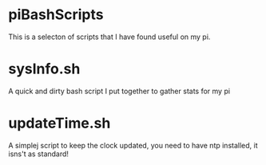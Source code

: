 # piBashScripts
This is a selecton of scripts that I have found useful on my pi.

# sysInfo.sh
A quick and dirty bash script I put together to gather stats for my pi

# updateTime.sh
A simplej script to keep the clock updated, you need to have ntp installed, it isns't as standard!

